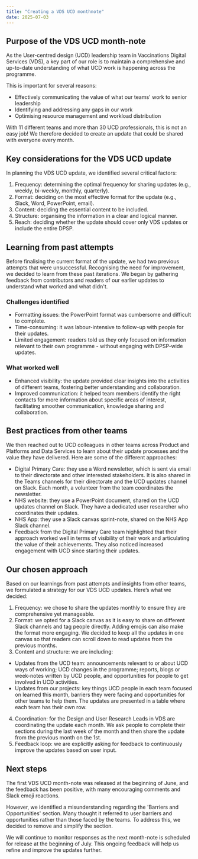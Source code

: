 ```yaml
---
title: "Creating a VDS UCD monthnote"
date: 2025-07-03
---
```



## Purpose of the VDS UCD month-note

As the User-centred design (UCD) leadership team in Vaccinations Digital Services (VDS), a key part of our role is to maintain a comprehensive and up-to-date understanding of what UCD work is happening across the programme. 

This is important for several reasons:

* Effectively communicating the value of what our teams' work to senior leadership
* Identifying and addressing any gaps in our work
* Optimising resource management and workload distribution 

With 11 different teams and more than 30 UCD professionals, this is not an easy job! We therefore decided to create an update that could be shared with everyone every month. 

## Key considerations for the VDS UCD update

In planning the VDS UCD update, we identified several critical factors:

1.	Frequency: determining the optimal frequency for sharing updates (e.g., weekly, bi-weekly, monthly, quarterly).
2.	Format: deciding on the most effective format for the update (e.g., Slack, Word, PowerPoint, email).
3.	Content: deciding the essential content to be included.
4.	Structure: organising the information in a clear and logical manner. 
5.	Reach: deciding whether the update should cover only VDS updates or include the entire DPSP. 

## Learning from past attempts 

Before finalising the current format of the update, we had two previous attempts that were unsuccessful. Recognising the need for improvement, we decided to learn from these past iterations. We began by gathering feedback from contributors and readers of our earlier updates to understand what worked and what didn't.

### Challenges identified

* Formatting issues: the PowerPoint format was cumbersome and difficult to complete. 
* Time-consuming: it was labour-intensive to follow-up with people for their updates. 
* Limited engagement: readers told us they only focused on information relevant to their own programme - without engaging with DPSP-wide updates. 
  
### What worked well 

* Enhanced visibility: the update provided clear insights into the activities of different teams, fostering better understanding and collaboration.
* Improved communication: it helped team members identify the right contacts for more information about specific areas of interest, facilitating smoother communication, knowledge sharing and collaboration.

## Best practices from other teams

We then reached out to UCD colleagues in other teams across Product and Platforms and Data Services to learn about their update processes and the value they have delivered. Here are some of the different approaches:
* Digital Primary Care: they use a Word newsletter, which is sent via email to their directorate and other interested stakeholders. It is also shared in the Teams channels for their directorate and the UCD updates channel on Slack. Each month, a volunteer from the team coordinates the newsletter.
* NHS website: they use a PowerPoint document, shared on the UCD updates channel on Slack. They have a dedicated user researcher who coordinates their updates.
* NHS App: they use a Slack canvas sprint-note, shared on the NHS App Slack channel.
* Feedback from the Digital Primary Care team highlighted that their approach worked well in terms of visibility of their work and articulating the value of their achievements. They also noticed increased engagement with UCD since starting their updates.

## Our chosen approach

Based on our learnings from past attempts and insights from other teams, we formulated a strategy for our VDS UCD updates. 
Here’s what we decided:

1.	Frequency: we chose to share the updates monthly to ensure they are comprehensive yet manageable.
2.	Format: we opted for a Slack canvas as it is easy to share on different Slack channels and tag people directly. Adding emojis can also make the format more engaging. We decided to keep all the updates in one canvas so that readers can scroll down to read updates from the previous months.
3.	Content and structure: we are including:
-	Updates from the UCD team: announcements relevant to or about UCD ways of working; UCD changes in the programme; reports, blogs or week-notes written by UCD people, and opportunities for people to get involved in UCD activities. 
-	Updates from our projects: key things UCD people in each team focused on learned this month, barriers they were facing and opportunities for other teams to help them. The updates are presented in a table where each team has their own row. 
4.	Coordination: for the Design and User Research Leads in VDS are coordinating the update each month. We ask people to complete their sections during the last week of the month and then share the update from the previous month on the 1st. 
5.	Feedback loop: we are explicitly asking for feedback to continuously improve the updates based on user input. 
  
## Next steps

The first VDS UCD month-note was released at the beginning of June, and the feedback has been positive, with many encouraging comments and Slack emoji reactions. 

However, we identified a misunderstanding regarding the 'Barriers and Opportunities' section. Many thought it referred to user barriers and opportunities rather than those faced by the teams. To address this, we decided to remove and simplify the section.

We will continue to monitor responses as the next month-note is scheduled for release at the beginning of July. This ongoing feedback will help us refine and improve the updates further.
